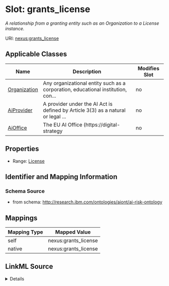

# Slot: grants_license


_A relationship from a granting entity such as an Organization to a License instance._





URI: [nexus:grants_license](http://research.ibm.com/ontologies/aiont/grants_license)



<!-- no inheritance hierarchy -->





## Applicable Classes

| Name | Description | Modifies Slot |
| --- | --- | --- |
| [Organization](Organization.md) | Any organizational entity such as a corporation, educational institution, con... |  no  |
| [AiProvider](AiProvider.md) | A provider under the AI Act is defined by Article 3(3) as a natural or legal ... |  no  |
| [AiOffice](AiOffice.md) | The EU AI Office (https://digital-strategy |  no  |







## Properties

* Range: [License](License.md)





## Identifier and Mapping Information







### Schema Source


* from schema: http://research.ibm.com/ontologies/aiont/ai-risk-ontology




## Mappings

| Mapping Type | Mapped Value |
| ---  | ---  |
| self | nexus:grants_license |
| native | nexus:grants_license |




## LinkML Source

<details>
```yaml
name: grants_license
description: A relationship from a granting entity such as an Organization to a License
  instance.
from_schema: http://research.ibm.com/ontologies/aiont/ai-risk-ontology
rank: 1000
alias: grants_license
domain_of:
- Organization
range: License

```
</details>
